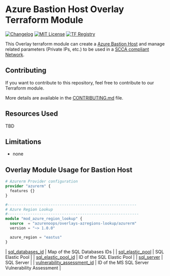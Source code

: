 # Azure Bastion Host Overlay Terraform Module

[![Changelog](https://img.shields.io/badge/changelog-release-green.svg)](CHANGELOG.md) [![MIT License](https://img.shields.io/badge/license-MIT-orange.svg)](LICENSE) [![TF Registry](https://img.shields.io/badge/terraform-registry-blue.svg)](https://registry.terraform.io/modules/azurenoops/overlays-container-registry/azurerm/)

This Overlay terraform module can create a [Azure Bastion Host](https://docs.microsoft.com/en-us/azure/bastion) and manage related parameters (Private IPs, etc.) to be used in a [SCCA compliant Network](https://registry.terraform.io/modules/azurenoops/overlays-management-hub/azurerm/latest).

## Contributing

If you want to contribute to this repository, feel free to contribute to our Terraform module.

More details are available in the [CONTRIBUTING.md](./CONTRIBUTING.md#pull-request-process) file.

## Resources Used

TBD

## Limitations

* none

## Overlay Module Usage for Bastion Host

```terraform
# Azurerm Provider configuration
provider "azurerm" {
  features {}
}

#---------------------------------------------------------
# Azure Region Lookup
#----------------------------------------------------------
module "mod_azure_region_lookup" {
  source  = "azurenoops/overlays-azregions-lookup/azurerm"
  version = "~> 1.0.0"

  azure_region = "eastus"
}
```


| <a name="output_sql_databases_id"></a> [sql\_databases\_id](#output\_sql\_databases\_id) | Map of the SQL Databases IDs |
| <a name="output_sql_elastic_pool"></a> [sql\_elastic\_pool](#output\_sql\_elastic\_pool) | SQL Elastic Pool |
| <a name="output_sql_elastic_pool_id"></a> [sql\_elastic\_pool\_id](#output\_sql\_elastic\_pool\_id) | ID of the SQL Elastic Pool |
| <a name="output_sql_server"></a> [sql\_server](#output\_sql\_server) | SQL Server |
| <a name="output_vulnerability_assessment_id"></a> [vulnerability\_assessment\_id](#output\_vulnerability\_assessment\_id) | ID of the MS SQL Server Vulnerability Assessment |
<!-- END_TF_DOCS -->
